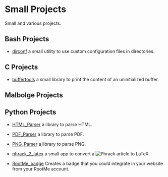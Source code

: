 # Small Projects

Small and various projects.

## Bash Projects

 - [dirconf](./Bash/dirconf/) a small utility to use custom configuration files in directories.

## C Projects

 - [buffertools](./C/buffertools/) a small library to print the content of an uninitialized buffer.


## Malbolge Projects

## Python Projects

 - [HTML_Parser](./Python/HTML_Parser/) a library to parse HTML.

 - [PDF_Parser](./Python/PDF_Parser/) a library to parse PDF.

 - [PNG_Parser](./Python/PNG_Parser/) a library to parse PNG.

 - [phrack_2_latex](./Python/phrack_2_latex/) a small app to convert a ![Phrack](http://phrack.org/) article to LaTeX.

 - [RootMe_badge](./Python/RootMe_badge/) Creates a badge that you could integrate in your website from your RootMe account.
